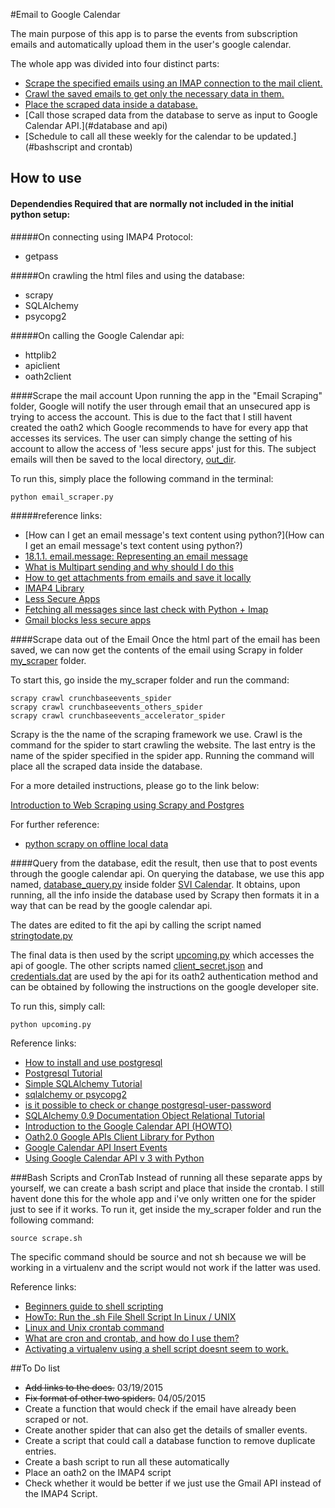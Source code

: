 #Email to Google Calendar

The main purpose of this app is to parse the events from subscription emails and automatically upload them in the user's google calendar.

The whole app was divided into four distinct parts:
* [Scrape the specified emails using an IMAP connection to the mail client.](#email)
* [Crawl the saved emails to get only the necessary data in them.](#scrapy)
* [Place the scraped data inside a database.](#scrapy)
* [Call those scraped data from the database to serve as input to Google Calendar API.](#database and api)
* [Schedule to call all these weekly for the calendar to be updated.](#bashscript and crontab)

## How to use
#### Dependendies Required that are normally not included in the initial python setup:
#####On connecting using IMAP4 Protocol:
* getpass

#####On crawling the html files and using the database:
* scrapy
* SQLAlchemy
* psycopg2

#####On calling the Google Calendar api:
* httplib2
* apiclient
* oath2client

<a id="email"></a>

####Scrape the mail account
Upon running the app in the "Email Scraping" folder, Google will notify the user through email that an unsecured app is trying to access the account. This is due to the fact that I still havent created the oath2 which Google recommends to have for every app that accesses its services. The user can simply change the setting of his account to allow the access of 'less secure apps' just for this. The subject emails will then be saved to the local directory, [out_dir](https://github.com/SiliconValleyInsight/svi-training-a/tree/master/code-samples/week4/SVI%20Email%20to%20Calendar/Email%20Scraping/out_dir).

To run this, simply place the following command in the terminal:

    python email_scraper.py

#####reference links:
*   [How can I get an email message's text content using python?](How can I get an email message's text content using python?)
*   [18.1.1. email.message: Representing an email message](https://docs.python.org/2/library/email.message.html)
*   [What is Multipart sending and why should I do this](https://www.interspire.com/support/kb/questions/563/What+is+multipart+sending+and+why+should+I+do+this%3F)
*   [How to get attachments from emails and save it locally](http://stackoverflow.com/questions/18497397/how-to-get-csv-attachment-from-email-and-save-it)
*   [IMAP4 Library](http://pymotw.com/2/imaplib/)
*   [Less Secure Apps](https://www.google.com/settings/security/lesssecureapps)
*   [Fetching all messages since last check with Python + Imap](https://blog.jtlebi.fr/2013/04/12/fetching-all-messages-since-last-check-with-python-imap/)
*   [Gmail blocks less secure apps](http://www.ghacks.net/2014/07/21/gmail-starts-block-less-secure-apps-enable-access/)

<a id="scrapy"></a>

####Scrape data out of the Email
Once the html part of the email has been saved, we can now get the contents of the email using Scrapy in folder [my_scraper](https://github.com/SiliconValleyInsight/svi-training-a/tree/master/code-samples/week4/SVI%20Email%20to%20Calendar/my_scraper) folder.

To start this, go inside the my_scraper folder and run the command:

    scrapy crawl crunchbaseevents_spider
    scrapy crawl crunchbaseevents_others_spider
    scrapy crawl crunchbaseevents_accelerator_spider

Scrapy is the the name of the scraping framework we use. Crawl is the command for the spider to start crawling the website. The last entry is the name of the spider specified in the spider app. Running the command will place all the scraped data inside the database.

For a more detailed instructions, please go to the link below:

[Introduction to Web Scraping using Scrapy and Postgres](http://newcoder.io/scrape/intro/)

For further reference:
*   [python scrapy on offline local data](http://stackoverflow.com/questions/19385837/python-scrapy-on-offline-local-data)

<a id="database and api"></a>
####Query from the database, edit the result, then use that to post events through the google calendar api.
On querying the database, we use this app named, [database_query.py](https://github.com/SiliconValleyInsight/svi-training-a/blob/master/code-samples/week4/SVI%20Email%20to%20Calendar/SVI%20Calendar/database_query.py) inside folder [SVI Calendar](https://github.com/SiliconValleyInsight/svi-training-a/tree/master/code-samples/week4/SVI%20Email%20to%20Calendar/SVI%20Calendar). It obtains, upon running, all the info inside the database used by Scrapy then formats it in a way that can be read by the google calendar api.

The dates are edited to fit the api by calling the script named [stringtodate.py](https://github.com/SiliconValleyInsight/svi-training-a/blob/master/code-samples/week4/SVI%20Email%20to%20Calendar/SVI%20Calendar/stringtodate.py)

The final data is then used by the script [upcoming.py](https://github.com/SiliconValleyInsight/svi-training-a/blob/master/code-samples/week4/SVI%20Email%20to%20Calendar/SVI%20Calendar/upcoming.py) which accesses the api of google. The other scripts named [client_secret.json](https://github.com/SiliconValleyInsight/svi-training-a/blob/master/code-samples/week4/SVI%20Email%20to%20Calendar/SVI%20Calendar/client_secret.json) and [credentials.dat](https://github.com/SiliconValleyInsight/svi-training-a/blob/master/code-samples/week4/SVI%20Email%20to%20Calendar/SVI%20Calendar/credentials.dat) are used by the api for its oath2 authentication method and can be obtained by following the instructions on the google developer site.

To run this, simply call:

    python upcoming.py
        
Reference links:
*   [How to install and use postgresql](https://www.digitalocean.com/community/tutorials/how-to-install-and-use-postgresql-on-ubuntu-14-04)
*   [Postgresql Tutorial](http://zetcode.com/db/postgresqlpythontutorial/)
*   [Simple SQLAlchemy Tutorial](http://www.blog.pythonlibrary.org/2012/07/01/a-simple-sqlalchemy-0-7-0-8-tutorial/)
*   [sqlalchemy or psycopg2](http://stackoverflow.com/questions/8588126/sqlalchemy-or-psycopg2)
*   [is it possible to check or change postgresql-user-password](http://stackoverflow.com/questions/12720967/is-possible-to-check-or-change-postgresql-user-password)
*   [SQLAlchemy 0.9 Documentation Object Relational Tutorial](http://docs.sqlalchemy.org/en/rel_0_9/orm/tutorial.html)
*   [Introduction to the Google Calendar API (HOWTO)](http://www.oeey.com/2014/10/google-calendar-api.html)
*   [Oath2.0 Google APIs Client Library for Python](https://developers.google.com/api-client-library/python/guide/aaa_oauth#flow_from_clientsecrets)
*   [Google Calendar API Insert Events](https://developers.google.com/google-apps/calendar/v3/reference/events/insert)
*   [Using Google Calendar API v 3 with Python](http://stackoverflow.com/questions/14058964/using-google-calendar-api-v-3-with-python)

<a id="bashscript and crontab"></a>
###Bash Scripts and CronTab
Instead of running all these separate apps by yourself, we can create a bash script and place that inside the crontab. I still havent done this for the whole app and i've only written one for the spider just to see if it works. To run it, get inside the my_scraper folder and run the following command:

    source scrape.sh
The specific command should be source and not sh because we will be working in a virtualenv and the script would not work if the latter was used.

Reference links:
*   [Beginners guide to shell scripting](http://www.howtogeek.com/67469/the-beginners-guide-to-shell-scripting-the-basics/)
*   [HowTo: Run the .sh File Shell Script In Linux / UNIX](http://www.cyberciti.biz/faq/run-execute-sh-shell-script/)
*   [Linux and Unix crontab command](http://www.computerhope.com/unix/ucrontab.htm)
*   [What are cron and crontab, and how do I use them?](https://kb.iu.edu/d/afiz)
*   [Activating a virtualenv using a shell script doesnt seem to work.](http://stackoverflow.com/questions/7369145/activating-a-virtualenv-using-a-shell-script-doesnt-seem-to-work)

##To Do list
* <s>Add links to the docs.</s> 03/19/2015
* <s>Fix format of other two spiders.</s> 04/05/2015
* Create a function that would check if the email have already been scraped or not.
* Create another spider that can also get the details of smaller events.
* Create a script that could call a database function to remove duplicate entries.
* Create a bash script to run all these automatically
* Place an oath2 on the IMAP4 script
* Check whether it would be better if we just use the Gmail API instead of the IMAP4 Script.
